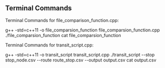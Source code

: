 ## Terminal Commands

Terminal Commands for file_comparison_function.cpp:

g++ -std=c++11 -o file_comparsion_function file_comparsion_function.cpp
./file_comparsion_function
cat file_comparsion_function

Terminal Commands for transit_script.cpp:

g++ -std=c++11 -o transit_script transit_script.cpp
./transit_script --stop stop_node.csv --route route_stop.csv --output output.csv
cat output.csv
